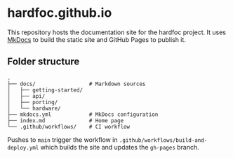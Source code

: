# hardfoc.github.io

This repository hosts the documentation site for the hardfoc project. It uses
[MkDocs](https://www.mkdocs.org/) to build the static site and GitHub Pages to
publish it.

## Folder structure

```
.
├── docs/                 # Markdown sources
│   ├── getting-started/
│   ├── api/
│   ├── porting/
│   └── hardware/
├── mkdocs.yml            # MkDocs configuration
├── index.md              # Home page
└── .github/workflows/    # CI workflow
```

Pushes to `main` trigger the workflow in `.github/workflows/build-and-deploy.yml`
which builds the site and updates the `gh-pages` branch.
